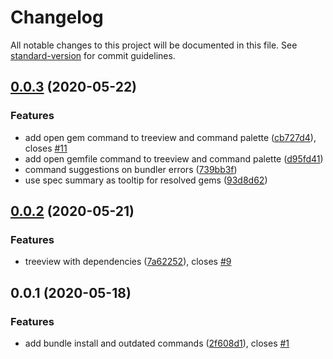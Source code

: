 # Changelog

All notable changes to this project will be documented in this file. See [standard-version](https://github.com/conventional-changelog/standard-version) for commit guidelines.

## [0.0.3](https://github.com/mbreit/vscode-bundler/compare/v0.0.2...v0.0.3) (2020-05-22)


### Features

* add open gem command to treeview and command palette ([cb727d4](https://github.com/mbreit/vscode-bundler/commit/cb727d44fc72b11678f29c476cdfe06779db2a36)), closes [#11](https://github.com/mbreit/vscode-bundler/issues/11)
* add open gemfile command to treeview and command palette ([d95fd41](https://github.com/mbreit/vscode-bundler/commit/d95fd416a5e9d91159a326d5070089c6620ad699))
* command suggestions on bundler errors ([739bb3f](https://github.com/mbreit/vscode-bundler/commit/739bb3f86610e2f40805cd0ee669e031b08ed4fe))
* use spec summary as tooltip for resolved gems ([93d8d62](https://github.com/mbreit/vscode-bundler/commit/93d8d627dc2c1a091f5841e22d3fe945a1571541))

## [0.0.2](https://github.com/mbreit/vscode-bundler/compare/v0.0.1...v0.0.2) (2020-05-21)


### Features

* treeview with dependencies ([7a62252](https://github.com/mbreit/vscode-bundler/commit/7a622525339ecfbe37ac35e993ad7bc0d9dcfd7a)), closes [#9](https://github.com/mbreit/vscode-bundler/issues/9)

## 0.0.1 (2020-05-18)

### Features

* add bundle install and outdated commands ([2f608d1](https://github.com/mbreit/vscode-bundler/commit/2f608d1971bedcab98f85557f71420c68114ae38)), closes [#1](https://github.com/mbreit/vscode-bundler/issues/1)
